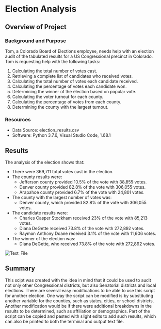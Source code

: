 # Election Analysis

## Overview of Project

### Background and Purpose

Tom, a Colorado Board of Elections employee, needs help with an election audit of the tabulated results for a US Congressional precinct in Colorado. Tom is requesting help with the following tasks:

1. Calculating the total number of votes cast.
2. Retrieving a complete list of candidates who received votes.
3. Calculating the total number of votes each candidate received.
4. Calculating the percentage of votes each candidate won.
5. Determining the winner of the election based on popular vote.
6. Calculating the voter turnout for each county.
7. Calculating the percentage of votes from each county.
8. Determining the county with the largest turnout.

### Resources

- Data Source: election_results.csv
- Software: Python 3.7.6, Visual Studio Code, 1.68.1

## Results

The analysis of the election shows that:
- There were 369,711 total votes cast in the election.
- The county results were:
    - Jefferson county provided 10.5% of the vote with 38,855 votes.
    - Denver county provided 82.8% of the vote with 306,055 votes.
    - Arapahoe county provided 6.7% of the vote with 24,801 votes.
- The county with the largest number of votes was:
    - Denver county, which provided 82.8% of the vote with 306,055 votes.
- The candidate results were:
    - Charles Casper Stockham received 23% of the vote with 85,213 votes.
    - Diana DeGette received 73.8% of the vote with 272,892 votes.
    - Raymon Anthony Doane received 3.1% of the vote with 11,606 votes.
- The winner of the election was:
    - Diana DeGette, who received 73.8% of the vote with 272,892 votes.

![Text_File](https://user-images.githubusercontent.com/106830513/176824457-ff0ccf87-de4b-4944-896e-255e516c7d01.png)

## Summary

This scipt was created with the idea in mind that it could be used to audit not only other Congressional districts, but also Senatorial districts and local elections. There are several easy modifications to be able to use this script for another election. One way the script can be modified is by substituting another variable for the counties, such as states, cities, or school districts. Another modification would be if there were additional breakdowns in the results to be determined, such as affiliation or demographics. Part of the script can be copied and pasted with slight edits to add such results, which can also be printed to both the terminal and output text file.
